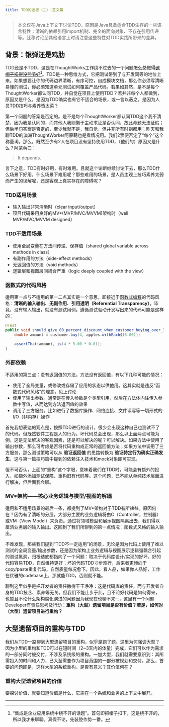 ```yaml
---
title: TDD的迷思（二）：意义篇
---
```


> 本文仅在Java上下文下讨论TDD。原因是Java具备适合TDD生存的一些语言特性：清晰的依赖引用import机制、完全的面向对象、不存在引用传递等。迁移讨论至其他语言上时请注意这些特性对TDD实践所带来的差异。

## 背景：银弹还是鸡肋

TDD还是不TDD，这是在ThoughtWorks工作绕不过去的一个问题~~怎么总觉得[这帽子扣得没熊节好](http://www.infoq.com/cn/articles/enterprise-systems-integration-points)[^summarize]~~。TDD是一种思维方式，它把测试带到了与开发同等的地位上来。如果想要让你的代码边界清晰，有序可控，自成模块文档，那么你必须写清晰易懂的测试，你必须知道单元测试如何覆盖产品代码。若果如其然，是不是每个ThoughtWorker都认同TDD，并自觉在项目上使用TDD？若并非每个人都做到，原因又是什么，是因为TDD确实也有它不适合的场景，或一言以蔽之，是因为人员TDD技巧与素养皆太菜？

第一个问题的答案是否定的。是不是每个ThoughtWorker都认同TDD这个我不清楚，因为我是认同的，而其他人我则懒于主动求证是否认同，故此命题无法证假；但后半句答案是否定的，至少我就不是，我自觉，但并非所有时刻都用；昨天和我聊TDD的澳洲ThoughtWorker阿蒙萌也是看情况用。我们2票便否定了“每个”这全称量词。那么，既然至少有2人在项目没有坚持使用TDD，（他们的）原因又是什么？阿蒙萌曰：

> It depends. 

言下之意，TDD有时好用，有时难用。且就这个论断继续讨论下去，那么TDD什么场景下好用，什么场景下难用呢？那些难用的场景，是人员主观上技巧素养太弱而产生的误解呢，还是客观上真实存在的障碍呢？

### TDD适用场景

* 输入输出非常清晰时（clear input/output）
* 项目代码采用良好的MV*(MVP/MVC/MVVM)架构时（well MVP/MVC/MVVM designed）

### TDD不适用场景

* 使用全局变量在方法间传递、保存值（shared global variable across methods in class）
* 有副作用的方法（side-effect methods）
* 无返回值的方法（void methods）
* 逻辑层和视图层间耦合严重（logic deeply coupled with the view）

### 函数式的代码风格

适用第一点与不适用的第一二点其实是一个意思，即接近于[函数式编程](https://zh.wikipedia.org/wiki/%E5%87%BD%E6%95%B8%E7%A8%8B%E5%BC%8F%E8%AA%9E%E8%A8%80)的代码风格：**清晰的输入输出**、**无副作用**、**引用透明（Referential Transparency）**。毕竟，没有输入输出，就没有测试用例。遵循测试驱动开发写出来的代码可能是这样的：

```java
@Test 
public void should_give_80_percent_discount_when_customer_buying_over_3_apples() throws Exception {
	double amount = customer.buy(4, apples.withEach$(5.00));
	
	assertThat(amount, is(4 * 5.00 * 0.8));
}
```

### 外部依赖

不适用的第三点：没有返回值的方法。方法没有返回值，有以下几种可能的情况：

* 使用了全局变量，或修改或存储了应用的状态以供他用。这其实就是违反“函数式代码风格”的理念，见上讨论
* 使用了输出参数。通常是在传入参数是个类型引用，然后在方法体内往传入参数中写值，从而达到方法返回值的效果
* 调用了三方服务。比如进行了数据库操作、网络连接、文件读写等一切形式的I/O（非内存）操作

首先我想表达的观点是，按照TDD进行的设计，很少会出现这种自己也测试不了的代码。但既然软件工程是人的行为，坏代码总会出现，那么以上面两点可能为例，这是无法解决的客观因素，还是可以解决的呢？可以解决。如果方法中使用了输出参数，那么可考虑是否将代码重构成正常的返回值方法；如果方法中调用了三方服务，那么测试策略可以从 **验证返回值** 的思路转换为 **验证特定行为确实正确发生**，这与第一篇技巧篇中提到的依赖注入技术和mock对象即可实现。

但不可否认，上面的“重构”这个字眼，意味着我们在TDD时，可能会有额外的投入，如额外添加测试保障、重构旧有代码等。这个问题，已不能从单纯技术层面进行解决，但后面我会聊。

### MV*架构——核心业务逻辑与模型/视图的解耦

适用和不适用场景的最后一条，都提到了MV*架构对于TDD有所裨益。原因何在？因为有了清晰的分层，大部分主要的业务逻辑将由C（Controller，控制器）或VM（View Model）来负责。通过将领域模型和展示视图隔离出去，我们得以厘清业务层的输入输出。这回到了我们所聊到的第一点情况：函数式风格的输入输出。

不难发现，那些我们提到“TDD不一定适用”的场景，无论是因为代码上使用了难以测试的全局变量/输出参数，还是因为架构上业务逻辑与视图展示逻辑强耦合引起的测试黑洞，归根结底都指向了一个问题：取决于代码库设计/实现的好坏。好的代码容易TDD，自然维持更好；坏的代码TDD寸步难行，后来者更倾向于copy/paste重复代码，自然质量每况愈下。因此，看人品，如果你人品好，工作在优雅的codebase上，那就能TDD，否则就不能。

聊到这里似乎是把开发者的责任撇得干干净净：这是代码库的责任，而与开发者自身的TDD技艺、素养等无关。但我们不能止步于此，且不论好代码是如何得来，也暂且不论什么架构腐化演进的问题~~因为我现在也聊不来…~~，这里有一个问题Developer有责任思考及行动：**重构（大型）遗留项目是否有价值？若是，如何对（大型）遗留项目进行重构？**

## 大型遗留项目的重构与TDD

我们从TDD一路聊到大型遗留项目的重构，似乎是跑了题。这里为何强调大型？因为小型的重构和TDD可以在短时间（2~3天内的体量）完成，它们可以作为需求的一部分同时被交付，不涉及系统级的重构。一加大型，我们就需要意识到：其所需投入的时间和人力，已大至需要作为项目范围的一部分被规划和交付。那么，首要的问题即是，这样大型的系统重构，是否有意义？其价值何在？

### 重构大型遗留项目的价值

要探讨价值，就要知道价值是什么，它需在一个系统和业务的上下文中展开。

---

[^summarize]: “集成是企业应用系统中绕不开的话题”。首句即把帽子扣下，这是绕不开的，所以我才来聊聊。真假不论，先装腔作势一番。
